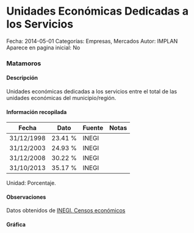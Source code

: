 Unidades Económicas Dedicadas a los Servicios
=====

Fecha: 2014-05-01
Categorías: Empresas, Mercados
Autor: IMPLAN
Aparece en pagina inicial: No

### Matamoros

#### Descripción

Unidades económicas dedicadas a los servicios entre el total de las unidades económicas del municipio/región.

<!-- break -->

#### Información recopilada

<table class="table table-hover table-bordered matriz">
  <thead>
    <tr><th>Fecha</th><th>Dato</th><th>Fuente</th><th>Notas</th></tr>
  </thead>
  <tbody>
    <tr><td class="centrado">31/12/1998</td><td class="derecha">23.41 %</td><td>INEGI</td><td></td></tr>
    <tr><td class="centrado">31/12/2003</td><td class="derecha">24.93 %</td><td>INEGI</td><td></td></tr>
    <tr><td class="centrado">31/12/2008</td><td class="derecha">30.22 %</td><td>INEGI</td><td></td></tr>
    <tr><td class="centrado">31/10/2013</td><td class="derecha">35.17 %</td><td>INEGI</td><td></td></tr>
  </tbody>
</table>

Unidad: Porcentaje.

#### Observaciones

Datos obtenidos de [INEGI. Censos económicos](http://www3.inegi.org.mx/sistemas/saic/)

#### Gráfica

<div id="Morrisuoslkmxl" class="grafica"></div>
<script>
new Morris.Line({
element: 'Morrisuoslkmxl',
data: [{ fecha: '1998-12-31', dato: 23.4100 },{ fecha: '2003-12-31', dato: 24.9300 },{ fecha: '2008-12-31', dato: 30.2200 },{ fecha: '2013-10-31', dato: 35.1700 }],
xkey: 'fecha',
ykeys: ['dato'],
labels: ['Dato'],
lineColors: ['#FF5B02'],
xLabelFormat: function(d) { return d.getDate()+'/'+(d.getMonth()+1)+'/'+d.getFullYear(); },
dateFormat: function(ts) { var d = new Date(ts); return d.getDate() + '/' + (d.getMonth() + 1) + '/' + d.getFullYear(); }
});
</script>
